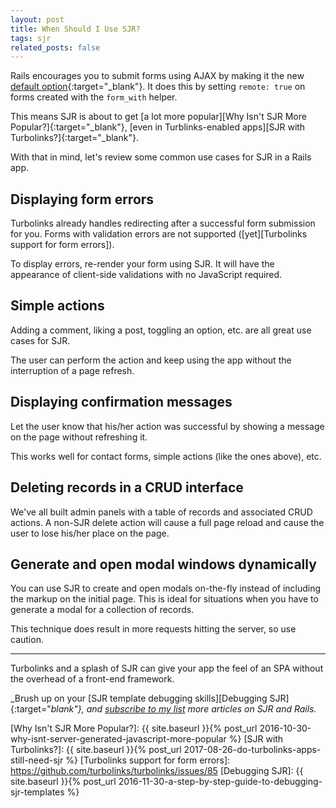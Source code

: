 ```yaml
---
layout: post
title: When Should I Use SJR?
tags: sjr
related_posts: false
---
```


Rails encourages you to submit forms using AJAX by making it the new [default option][DHH form_with proposal]{:target="_blank"}.
It does this by setting `remote: true` on forms created with the `form_with` helper.

This means SJR is about to get [a lot more popular][Why Isn't SJR More Popular?]{:target="_blank"}, 
[even in Turblinks-enabled apps][SJR with Turbolinks?]{:target="_blank"}.

With that in mind, 
let's review some common use cases for SJR in a Rails app. 

## Displaying form errors

Turbolinks already handles redirecting after a successful form submission for you.
Forms with validation errors are not supported ([yet][Turbolinks support for form errors]).

To display errors, re-render your form using SJR.
It will have the appearance of client-side validations with no JavaScript required.

## Simple actions

Adding a comment, liking a post, toggling an option, etc. are all great use cases for SJR. 

The user can perform the action and keep using the app without the interruption of a page refresh. 

## Displaying confirmation messages

Let the user know that his/her action was successful by showing a message on the page without refreshing it. 

This works well for contact forms, simple actions (like the ones above), etc. 

## Deleting records in a CRUD interface

We've all built admin panels with a table of records and associated CRUD actions.
A non-SJR delete action will cause a full page reload and cause the user to lose his/her place on the page.

## Generate and open modal windows dynamically

You can use SJR to create and open modals on-the-fly instead of including the markup on the initial page.
This is ideal for situations when you have to generate a modal for a collection of records. 

This technique does result in more requests hitting the server, so use caution. 

---

Turbolinks and a splash of SJR can give your app the feel of an SPA without the overhead of a front-end framework. 

_Brush up on your [SJR template debugging skills][Debugging SJR]{:target="_blank"}, and_
_[subscribe to my list](#post_cta) more articles on SJR and Rails._

[DHH form_with proposal]: https://github.com/rails/rails/issues/25197
[Why Isn't SJR More Popular?]: {{ site.baseurl }}{% post_url 2016-10-30-why-isnt-server-generated-javascript-more-popular %}
[SJR with Turbolinks?]: {{ site.baseurl }}{% post_url 2017-08-26-do-turbolinks-apps-still-need-sjr %}
[Turbolinks support for form errors]: https://github.com/turbolinks/turbolinks/issues/85
[Debugging SJR]: {{ site.baseurl }}{% post_url 2016-11-30-a-step-by-step-guide-to-debugging-sjr-templates %}
